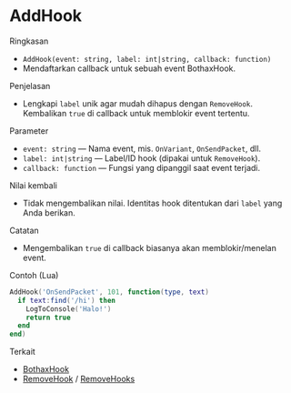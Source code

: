 # AddHook

Ringkasan
- `AddHook(event: string, label: int|string, callback: function)`
- Mendaftarkan callback untuk sebuah event BothaxHook.

Penjelasan
- Lengkapi `label` unik agar mudah dihapus dengan `RemoveHook`. Kembalikan `true` di callback untuk memblokir event tertentu.

Parameter
- `event: string` — Nama event, mis. `OnVariant`, `OnSendPacket`, dll.
- `label: int|string` — Label/ID hook (dipakai untuk `RemoveHook`).
- `callback: function` — Fungsi yang dipanggil saat event terjadi.

Nilai kembali
- Tidak mengembalikan nilai. Identitas hook ditentukan dari `label` yang Anda berikan.

Catatan
- Mengembalikan `true` di callback biasanya akan memblokir/menelan event.

Contoh (Lua)
```lua
AddHook('OnSendPacket', 101, function(type, text)
  if text:find('/hi') then
    LogToConsole('Halo!')
    return true
  end
end)
```

Terkait
- [BothaxHook](BothaxHook.md)
- [RemoveHook](RemoveHook.md) / [RemoveHooks](RemoveHooks.md)
